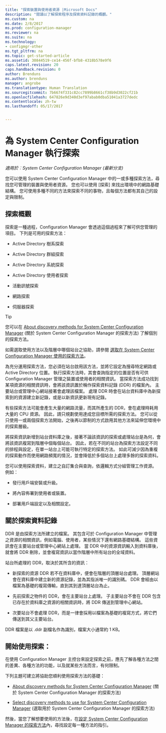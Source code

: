 ```yaml
---
title: "探索裝置與使用者資源 |Microsoft Docs"
description: "閱讀以了解探索程序及探索資料記錄的概觀。"
ms.custom: na
ms.date: 2/8/2017
ms.prod: configuration-manager
ms.reviewer: na
ms.suite: na
ms.technology:
- configmgr-other
ms.tgt_pltfrm: na
ms.topic: get-started-article
ms.assetid: 30844519-ce14-456f-bfb8-4318b578e9f6
caps.latest.revision: 20
caps.handback.revision: 0
author: Brenduns
ms.author: brenduns
manager: angrobe
ms.translationtype: Human Translation
ms.sourcegitcommit: 7b6674f331c82cc7899b8661cf38b9d3022cf21b
ms.openlocfilehash: 647826e9d340d3ef97abab0dba51041a3727dedc
ms.contentlocale: zh-tw
ms.lasthandoff: 05/17/2017


---
```

# <a name="run-discovery-for-system-center-configuration-manager"></a>為 System Center Configuration Manager 執行探索

*適用於︰System Center Configuration Manager (最新分支)*

您可以使用 System Center Configuration Manager 中的一或多種探索方法，尋找您可管理的裝置與使用者資源。 您也可以使用 [探索] 來找出環境中的網路基礎結構。 您可使用多種不同的方法來探索不同的事物，且每個方法都有其自己的設定與限制。  

## <a name="overview-of-discovery"></a>探索概觀  
 探索是一種過程，Configuration Manager 會透過這個過程來了解可供您管理的項目。 下列是可用的探索方法：  

-   Active Directory 樹系探索  

-   Active Directory 群組探索  

-   Active Directory 系統探索  

-   Active Directory 使用者探索  

-   活動訊號探索  

-   網路探索  

-   伺服器探索  

> [!TIP]  
>  您可以在 [About discovery methods for System Center Configuration Manager](../../../../core/servers/deploy/configure/about-discovery-methods.md) (關於 System Center Configuration Manager 的探索方法) 了解個別的探索方法。  
>   
>  如需選取使用方法以及階層中哪個站台之協助，請參閱 [選取在 System Center Configuration Manager 使用的探索方法](../../../../core/servers/deploy/configure/select-discovery-methods-to-use.md)。  

 為充分運用探索方法，您必須在站台啟用該方法，並將它設定為搜尋特定網路或 Active Directory 位置。 執行探索方法時，其會查詢指定的位置是否有可供 Configuration Manager 管理之裝置或使用者的相關資訊。 當探索方法成功找到某項資源的相關資訊時，會將該資訊置於稱作探索資料記錄 (DDR) 的檔案內。 主要站台或管理中心網站接著會處理該檔案。 處理 DDR 時會在站台資料庫中為新探索到的資源建立新記錄，或是以新資訊更新現有記錄。  

 有些探索方法可能會產生大量的網路流量，而其所產生的 DDR，會在處理時耗用大量的 CPU 資源。 因此，請只規劃使用達成您目標所需的探索方法。 您可以從只使用一或兩個探索方法開始，之後再以節制的方式啟用其他方法來延伸您環境中的探索層級。  

 將探索資訊新增到站台資料庫之後，接著不論該資訊的探索或處理站台是為何，會將該資訊複寫到階層中個每個站台。 因此，若在不同的站台為探索方法設定不同的排程與設定，在單一站台上可能可執行特定的探索方法。 如此可減少因為重複的探索動作而使用網路頻寬的情況，並會降低於多個站台上處理多餘的探索資料。  

 您可以使用探索資料，建立之自訂集合與查詢，依邏輯方式分組管理工作資源。 例如：  

-   發行用戶端安裝或升級。  

-   將內容佈署到使用者或裝置。  

-   部署用戶端設定以及相關設定。

##  <a name="BKMK_DDRs"></a> 關於探索資料記錄  
 DDR 是由探索方法所建立的檔案。 其包含可於 Configuration Manager 中管理之資源的相關資訊，例如電腦、使用者，某些情況下還有網路基礎結構。 這些資訊會在主要站台或管理中心網站上處理。 當 DDR 中的資源資訊輸入到資料庫後，就會將 DDR 刪除，並會複寫資訊以當作階層中所有站台的全域資料。  

 站台所處理的 DDR，取決於其所含的資訊：  

-   新探索的資源 DDR 若不在資料庫中，便會在階層的頂層站台處理。 頂層網站會在資料庫中建立新的資源記錄，並為其指派唯一的識別碼。 DDR 會經由以檔案為基礎的複寫傳輸，直到其到達頂層站台為止。  

-   先前探索之物件的 DDR，會在主要站台上處理。 子主要站台不會在 DDR 包含已存在於資料庫之資源的相關資訊時，將 DDR 傳送到管理中心網站。  

-   次要站台不會處理 DDR，而是一律會採用以檔案為基礎的複寫方式，將它們傳送到其父主要站台。  

DDR 檔案是以 .ddr 副檔名作為識別，檔案大小通常約 1 KB。  

## <a name="get-started-with-discovery"></a>開始使用探索：  
 在使用 Configuration Manager 主控台來設定探索之前，應先了解各種方法之間的差異、各種方法的功能，以及就某些方法而言，有何限制。  

下列主題可建立將協助您順利使用探索方法的基礎：  

-   [About discovery methods for System Center Configuration Manager](../../../../core/servers/deploy/configure/about-discovery-methods.md) (關於 System Center Configuration Manager 的探索方法)  

-   [Select discovery methods to use for System Center Configuration Manager](../../../../core/servers/deploy/configure/select-discovery-methods-to-use.md) (選取用於 System Center Configuration Manager 的探索方法)  

然後，當您了解想要使用的方法後，在[設定 System Center Configuration Manager 的探索方法](../../../../core/servers/deploy/configure/configure-discovery-methods.md)內，尋找設定每一種方法的指引。  

